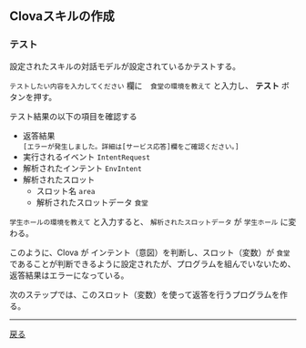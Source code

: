 ## Clovaスキルの作成

### テスト

設定されたスキルの対話モデルが設定されているかテストする。

`テストしたい内容を入力してください` 欄に　`食堂の環境を教えて` と入力し、 **テスト** ボタンを押す。

テスト結果の以下の項目を確認する

- 返答結果<br>```[エラーが発生しました。詳細は[サービス応答]欄をご確認ください。]```
- 実行されるイベント `IntentRequest`
- 解析されたインテント `EnvIntent`
- 解析されたスロット
    - スロット名 `area`
    - 解析されたスロットデータ `食堂`

`学生ホールの環境を教えて` と入力すると、 `解析されたスロットデータ` が `学生ホール` に変わる。

このように、Clova が インテント（意図）を判断し、スロット（変数）が `食堂` であることが判断できるように設定されたが、プログラムを組んでいないため、返答結果はエラーになっている。

次のステップでは、このスロット（変数）を使って返答を行うプログラムを作る。

-----

[戻る](../../README.md)　
